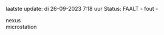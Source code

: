 laatste update: 
di 26-09-2023  7:18   uur 
Status: FAALT - fout - 
<div class="service R">nexus</div><div class="service Y">microstation</div>